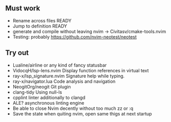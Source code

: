 ## Must work
- Rename across files READY
- Jump to definition READY
- generate and compile without leaving nvim -> Civitasv/cmake-tools.nvim
- Testing: probably https://github.com/nvim-neotest/neotest

## Try out
- Lualine/airline or any kind of fancy statusbar
- VidocqH/lsp-lens.nvim Display function references in virtual text
- ray-x/lsp_signature.nvim Signature help while typing.
- ray-x/navigator.lua Code analysis and navigation
- NeogitOrg/neogit Git plugin
- clang-tidy Using null-ls
- cpplint linter additionally to clangd
- ALE? asynchronous linting engine
- Be able to close Nvim decently without too much zz or :q
- Save the state when quiting nvim, open same thigs at next startup
